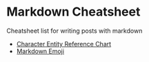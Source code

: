 # Markdown Cheatsheet
Cheatsheet list for writing posts with markdown

- [Character Entity Reference Chart](https://dev.w3.org/html5/html-author/charref)
- [Markdown Emoji](https://gist.github.com/rxaviers/7360908#file-gistfile1-md)
